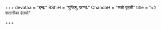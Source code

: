 +++
devataa = "इन्द्रः"
RShiH = "पुष्टिगुः काण्वः"
ChandaH = "सतो बृहती"
title = "०२ शतानीका हेतयो"

+++
